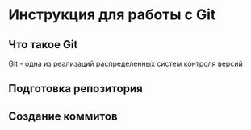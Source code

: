 # **Инструкция для работы с Git**  

## Что такое Git

Git - одна из реализаций распределенных систем контроля версий

## Подготовка репозитория

## Создание коммитов